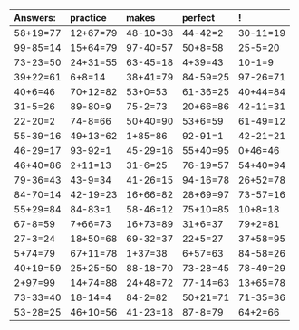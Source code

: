 | Answers: | practice | makes | perfect | ! |
| :--- | :--- | :--- | :--- | :--- |
| 58+19=77 | 12+67=79 | 48-10=38 | 44-42=2 | 30-11=19 | 
| 99-85=14 | 15+64=79 | 97-40=57 | 50+8=58 | 25-5=20 | 
| 73-23=50 | 24+31=55 | 63-45=18 | 4+39=43 | 10-1=9 | 
| 39+22=61 | 6+8=14 | 38+41=79 | 84-59=25 | 97-26=71 | 
| 40+6=46 | 70+12=82 | 53+0=53 | 61-36=25 | 40+44=84 | 
| 31-5=26 | 89-80=9 | 75-2=73 | 20+66=86 | 42-11=31 | 
| 22-20=2 | 74-8=66 | 50+40=90 | 53+6=59 | 61-49=12 | 
| 55-39=16 | 49+13=62 | 1+85=86 | 92-91=1 | 42-21=21 | 
| 46-29=17 | 93-92=1 | 45-29=16 | 55+40=95 | 0+46=46 | 
| 46+40=86 | 2+11=13 | 31-6=25 | 76-19=57 | 54+40=94 | 
| 79-36=43 | 43-9=34 | 41-26=15 | 94-16=78 | 26+52=78 | 
| 84-70=14 | 42-19=23 | 16+66=82 | 28+69=97 | 73-57=16 | 
| 55+29=84 | 84-83=1 | 58-46=12 | 75+10=85 | 10+8=18 | 
| 67-8=59 | 7+66=73 | 16+73=89 | 31+6=37 | 79+2=81 | 
| 27-3=24 | 18+50=68 | 69-32=37 | 22+5=27 | 37+58=95 | 
| 5+74=79 | 67+11=78 | 1+37=38 | 6+57=63 | 84-58=26 | 
| 40+19=59 | 25+25=50 | 88-18=70 | 73-28=45 | 78-49=29 | 
| 2+97=99 | 14+74=88 | 24+48=72 | 77-14=63 | 13+65=78 | 
| 73-33=40 | 18-14=4 | 84-2=82 | 50+21=71 | 71-35=36 | 
| 53-28=25 | 46+10=56 | 41-23=18 | 87-8=79 | 64+2=66 | 

